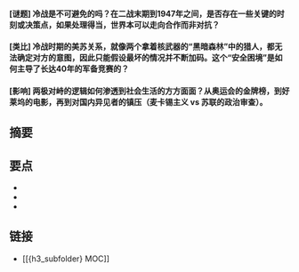 #### [谜题] 冷战是不可避免的吗？在二战末期到1947年之间，是否存在一些关键的时刻或决策点，如果处理得当，世界本可以走向合作而非对抗？


#### [类比] 冷战时期的美苏关系，就像两个拿着核武器的“黑暗森林”中的猎人，都无法确定对方的意图，因此只能假设最坏的情况并不断加码。这个“安全困境”是如何主导了长达40年的军备竞赛的？


#### [影响] 两极对峙的逻辑如何渗透到社会生活的方方面面？从奥运会的金牌榜，到好莱坞的电影，再到对国内异见者的镇压（麦卡锡主义 vs 苏联的政治审查）。


## 摘要


## 要点

- 
- 
- 

## 链接

- [[{h3_subfolder} MOC]]

